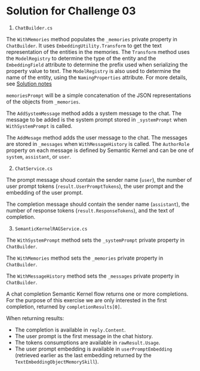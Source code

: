 # Solution for Challenge 03

1. `ChatBuilder.cs`

The `WithMemories` method populates the `_memories` private property in `ChatBuilder`. It uses `EmbeddingUtility.Transform` to get the text representation of the entities in the memories. The `Transform` method uses the `ModelRegistry` to determine the type of the entity and the `EmbeddingField` attribute to determine the prefix used when serializing the property value to text. The `ModelRegistry` is also used to determine the name of the entity, using the `NamingProperties` attribute. For more details, see [Solution notes](../../solution-notes.md)

`memoriesPrompt` will be a simple concatenation of the JSON representations of the objects from `_memories`.

The `AddSystemMessage` method adds a system message to the chat. The message to be added is the system prompt stored in `_systemPrompt` when `WithSystemPrompt` is called.

The `AddMesage` method adds the user message to the chat. The messages are stored in `_messages` when `WithMessageHistory` is called. The `AuthorRole` property on each message is defined by Semantic Kernel and can be one of `system`, `assistant`, or `user`.

2. `ChatService.cs`

The prompt message shoud contain the sender name (`user`), the number of user prompt tokens (`result.UserPromptTokens`), the user prompt and the embedding of the user prompt.

The completion message should contain the sender name (`assistant`), the number of response tokens (`result.ResponseTokens`), and the text of completion.

3. `SemanticKernelRAGService.cs`

The `WithSystemPrompt` method sets the `_systemPrompt` private property in `ChatBuilder`.

The `WithMemories` method sets the `_memories` private property in `ChatBuilder`.

The `WithMessageHistory` method sets the `_messages` private property in `ChatBuilder`.

A chat completion Semantic Kernel flow returns one or more completions. For the purpose of this exercise we are only interested in the first completion, returned by `completionResults[0]`.

When returning results:

- The completion is available in `reply.Content`.
- The user prompt is the first message in the chat history.
- The tokens consumptions are available in `rawResult.Usage`.
- The user prompt embedding is available in `userPromptEmbedding` (retrieved earlier as the last embedding returned by the `TextEmbeddingObjectMemorySkill`).
